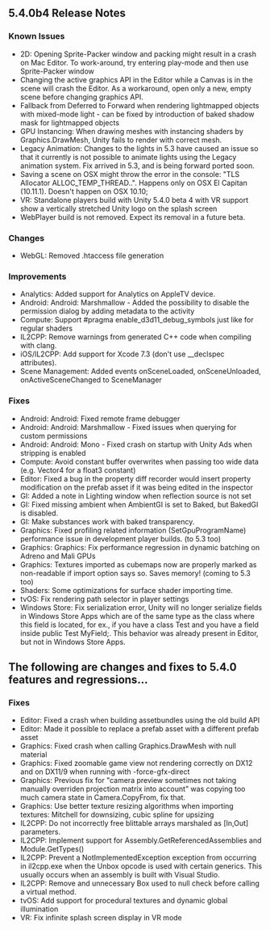 5.4.0b4 Release Notes
---------------------

### Known Issues

*   2D: Opening Sprite-Packer window and packing might result in a crash on Mac Editor. To work-around, try entering play-mode and then use Sprite-Packer window
*   Changing the active graphics API in the Editor while a Canvas is in the scene will crash the Editor. As a workaround, open only a new, empty scene before changing graphics API.
*   Fallback from Deferred to Forward when rendering lightmapped objects with mixed-mode light - can be fixed by introduction of baked shadow mask for lightmapped objects
*   GPU Instancing: When drawing meshes with instancing shaders by Graphics.DrawMesh, Unity fails to render with correct mesh.
*   Legacy Animation: Changes to the lights in 5.3 have caused an issue so that it currently is not possible to animate lights using the Legacy animation system. Fix arrived in 5.3, and is being forward ported soon.
*   Saving a scene on OSX might throw the error in the console: "TLS Allocator ALLOC\_TEMP\_THREAD..". Happens only on OSX El Capitan (10.11.1). Doesn't happen on OSX 10.10;
*   VR: Standalone players build with Unity 5.4.0 beta 4 with VR support show a vertically stretched Unity logo on the splash screen
*   WebPlayer build is not removed. Expect its removal in a future beta.

### Changes

*   WebGL: Removed .htaccess file generation

### Improvements

*   Analytics: Added support for Analytics on AppleTV device.
*   Android: Android: Marshmallow - Added the possibility to disable the permission dialog by adding metadata to the activity
*   Compute: Support #pragma enable\_d3d11\_debug\_symbols just like for regular shaders
*   IL2CPP: Remove warnings from generated C++ code when compiling with clang.
*   iOS/IL2CPP: Add support for Xcode 7.3 (don't use \_\_declspec attributes).
*   Scene Management: Added events onSceneLoaded, onSceneUnloaded, onActiveSceneChanged to SceneManager

### Fixes

*   Android: Android: Fixed remote frame debugger
*   Android: Android: Marshmallow - Fixed issues when querying for custom permissions
*   Android: Android: Mono - Fixed crash on startup with Unity Ads when stripping is enabled
*   Compute: Avoid constant buffer overwrites when passing too wide data (e.g. Vector4 for a float3 constant)
*   Editor: Fixed a bug in the property diff recorder would insert property modification on the prefab asset if it was being edited in the inspector
*   GI: Added a note in Lighting window when reflection source is not set
*   GI: Fixed missing ambient when AmbientGI is set to Baked, but BakedGI is disabled.
*   GI: Make substances work with baked transparency.
*   Graphics: Fixed profiling related information (SetGpuProgramName) performance issue in development player builds. (to 5.3 too)
*   Graphics: Graphics: Fix performance regression in dynamic batching on Adreno and Mali GPUs
*   Graphics: Textures imported as cubemaps now are properly marked as non-readable if import option says so. Saves memory! (coming to 5.3 too)
*   Shaders: Some optimizations for surface shader importing time.
*   tvOS: Fix rendering path selector in player settings
*   Windows Store: Fix serialization error, Unity will no longer serialize fields in Windows Store Apps which are of the same type as the class where this field is located, for ex., if you have a class Test and you have a field inside public Test MyField;. This behavior was already present in Editor, but not in Windows Store Apps.

The following are changes and fixes to 5.4.0 features and regressions...
------------------------------------------------------------------------

### Fixes

*   Editor: Fixed a crash when building assetbundles using the old build API
*   Editor: Made it possible to replace a prefab asset with a different prefab asset
*   Graphics: Fixed crash when calling Graphics.DrawMesh with null material
*   Graphics: Fixed zoomable game view not rendering correctly on DX12 and on DX11/9 when running with -force-gfx-direct
*   Graphics: Previous fix for "camera preview sometimes not taking manually overriden projection matrix into account" was copying too much camera state in Camera.CopyFrom, fix that.
*   Graphics: Use better texture resizing algorithms when importing textures: Mitchell for downsizing, cubic spline for upsizing
*   IL2CPP: Do not incorrectly free blittable arrays marshaled as \[In,Out\] parameters.
*   IL2CPP: Implement support for Assembly.GetReferencedAssemblies and Module.GetTypes()
*   IL2CPP: Prevent a NotImplementedException exception from occurring in il2cpp.exe when the Unbox opcode is used with certain generics. This usually occurs when an assembly is built with Visual Studio.
*   IL2CPP: Remove and unnecessary Box used to null check before calling a virtual method.
*   tvOS: Add support for procedural textures and dynamic global illumination
*   VR: Fix infinite splash screen display in VR mode